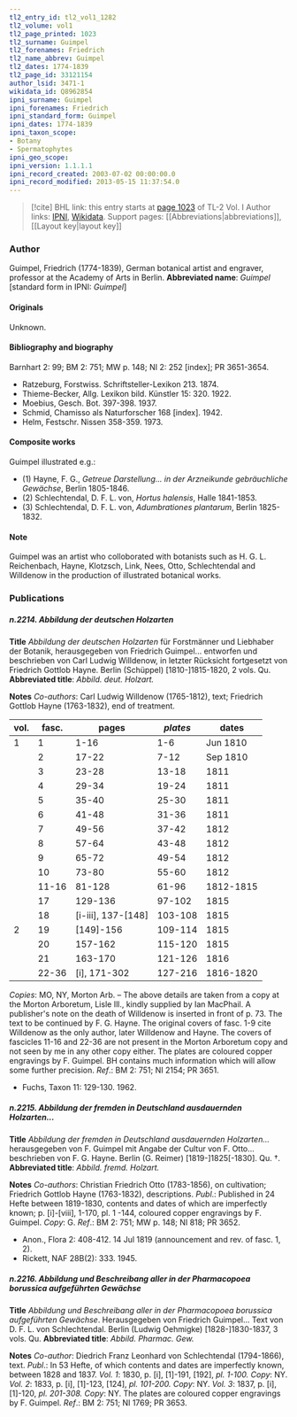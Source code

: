 ```yaml
---
tl2_entry_id: tl2_vol1_1282
tl2_volume: vol1
tl2_page_printed: 1023
tl2_surname: Guimpel
tl2_forenames: Friedrich
tl2_name_abbrev: Guimpel
tl2_dates: 1774-1839
tl2_page_id: 33121154
author_lsid: 3471-1
wikidata_id: Q8962854
ipni_surname: Guimpel
ipni_forenames: Friedrich
ipni_standard_form: Guimpel
ipni_dates: 1774-1839
ipni_taxon_scope: 
- Botany
- Spermatophytes
ipni_geo_scope: 
ipni_version: 1.1.1.1
ipni_record_created: 2003-07-02 00:00:00.0
ipni_record_modified: 2013-05-15 11:37:54.0
---
```


> [!cite] BHL link: this entry starts at [page 1023](https://www.biodiversitylibrary.org/page/33121154) of TL-2 Vol. I
> Author links: [IPNI](https://www.ipni.org/a/3471-1), [Wikidata](https://www.wikidata.org/wiki/Q8962854). Support pages: [[Abbreviations|abbreviations]], [[Layout key|layout key]]

### Author

Guimpel, Friedrich (1774-1839), German botanical artist and engraver, professor at the Academy of Arts in Berlin. 
**Abbreviated name**: *Guimpel* \[standard form in IPNI: *Guimpel*\]

#### Originals

Unknown.

#### Bibliography and biography

Barnhart 2: 99; BM 2: 751; MW p. 148; NI 2: 252 \[index\]; PR 3651-3654.
- Ratzeburg, Forstwiss. Schriftsteller-Lexikon 213. 1874.
- Thieme-Becker, Allg. Lexikon bild. Künstler 15: 320. 1922.
- Moebius, Gesch. Bot. 397-398. 1937.
- Schmid, Chamisso als Naturforscher 168 \[index\]. 1942.
- Helm, Festschr. Nissen 358-359. 1973.

#### Composite works

Guimpel illustrated e.g.:
- (1) Hayne, F. G., *Getreue Darstellung... in der Arzneikunde gebräuchliche Gewächse*, Berlin 1805-1846.
- (2) Schlechtendal, D. F. L. von, *Hortus halensis*, Halle 1841-1853.
- (3) Schlechtendal, D. F. L. von, *Adumbrationes plantarum*, Berlin 1825-1832.

#### Note

Guimpel was an artist who colloborated with botanists such as H. G. L. Reichenbach, Hayne, Klotzsch, Link, Nees, Otto, Schlechtendal and Willdenow in the production of illustrated botanical works.

### Publications

##### n.2214. Abbildung der deutschen Holzarten

**Title**
*Abbildung der deutschen Holzarten* für Forstmänner und Liebhaber der Botanik, herausgegeben von Friedrich Guimpel... entworfen und beschrieben von Carl Ludwig Willdenow, in letzter Rücksicht fortgesetzt von Friedrich Gottlob Hayne. Berlin (Schüppel) \[1810-\]1815-1820, 2 vols. Qu.
**Abbreviated title**: *Abbild. deut. Holzart.*

**Notes**
*Co-authors*: Carl Ludwig Willdenow (1765-1812), text; Friedrich Gottlob Hayne (1763-1832), end of treatment.

|vol.	|fasc.	|pages	|*plates*	|dates	|
|---	|---	|---	|---	|---	|
|1	|1	|1-16	|1-6	|Jun 1810	|
|	|2	|17-22	|7-12	|Sep 1810	|
|	|3	|23-28	|13-18	|1811	|
|	|4	|29-34	|19-24	|1811	|
|	|5	|35-40	|25-30	|1811	|
|	|6	|41-48	|31-36	|1811	|
|	|7	|49-56	|37-42	|1812	|
|	|8	|57-64	|43-48	|1812	|
|	|9	|65-72	|49-54	|1812	|
|	|10	|73-80	|55-60	|1812|
|	|11-16	|81-128	|61-96	|1812-1815|
|	|17	|129-136	|97-102	|1815|
|	|18	|\[i-iii\], 137-\[148\]	|103-108	|1815|
|2	|19	|\[149\]-156	|109-114	|1815|
|	|20	|157-162	|115-120	|1815|
|	|21	|163-170	|121-126	|1816|
|	|22-36	|\[i\], 171-302	|127-216	|1816-1820|

*Copies*: MO, NY, Morton Arb. – The above details are taken from a copy at the Morton Arboretum, Lisle Ill., kindly supplied by Ian MacPhail. A publisher's note on the death of Willdenow is inserted in front of p. 73. The text to be continued by F. G. Hayne. The original covers of fasc. 1-9 cite Willdenow as the only author, later Willdenow and Hayne. The covers of fascicles 11-16 and 22-36 are not present in the Morton Arboretum copy and not seen by me in any other copy either. The plates are coloured copper engravings by F. Guimpel. BH contains much information which will allow some further precision.
*Ref*.: BM 2: 751; NI 2154; PR 3651.
- Fuchs, Taxon 11: 129-130. 1962.

##### n.2215. Abbildung der fremden in Deutschland ausdauernden Holzarten...

**Title**
*Abbildung der fremden in Deutschland ausdauernden Holzarten...* herausgegeben von F. Guimpel mit Angabe der Cultur von F. Otto... beschrieben von F. G. Hayne. Berlin (G. Reimer) \[1819-\]1825\[-1830\]. Qu. †.
**Abbreviated title**: *Abbild. fremd. Holzart.*

**Notes**
*Co-authors*: Christian Friedrich Otto (1783-1856), on cultivation; Friedrich Gottlob Hayne (1763-1832), descriptions.
*Publ*.: Published in 24 Hefte between 1819-1830, contents and dates of which are imperfectly known; p. \[i\]-\[viii\], 1-170, pl. 1 -144, coloured copper engravings by F. Guimpel. *Copy*: G.
*Ref*.: BM 2: 751; MW p. 148; NI 818; PR 3652.
- Anon., Flora 2: 408-412. 14 Jul 1819 (announcement and rev. of fasc. 1, 2).
- Rickett, NAF 28B(2): 333. 1945.

##### n.2216. Abbildung und Beschreibang aller in der Pharmacopoea borussica aufgeführten Gewächse

**Title**
*Abbildung und Beschreibang aller in der Pharmacopoea borussica aufgeführten Gewächse*. Herausgegeben von Friedrich Guimpel... Text von D. F. L. von Schlechtendal. Berlin (Ludwig Oehmigke) \[1828-\]1830-1837, 3 vols. Qu.
**Abbreviated title**: *Abbild. Pharmac. Gew.*

**Notes**
*Co-author*: Diedrich Franz Leonhard von Schlechtendal (1794-1866), text.
*Publ*.: In 53 Hefte, of which contents and dates are imperfectly known, between 1828 and 1837.
*Vol. 1*: 1830, p. \[i\], \[1\]-191, \[192\], *pl. 1-100. Copy*: NY.
*Vol. 2*: 1833, p. \[i\], \[1\]-123, \[124\], *pl. 101-200. Copy*: NY.
*Vol. 3*: 1837, p. \[i\], \[1\]-120, *pl. 201-308. Copy*: NY.
The plates are coloured copper engravings by F. Guimpel.
*Ref*.: BM 2: 751; NI 1769; PR 3653.

